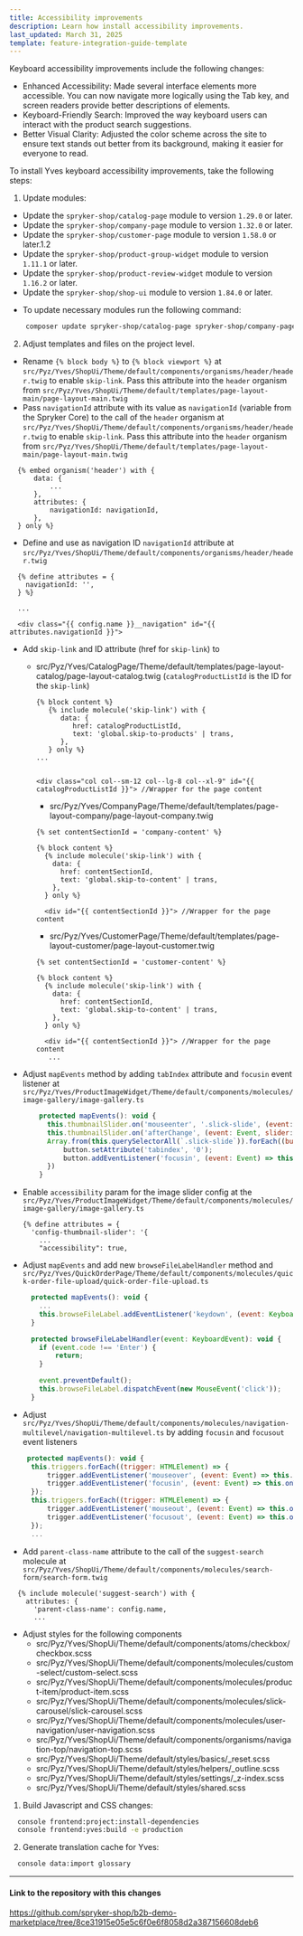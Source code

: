 ```yaml
---
title: Accessibility improvements
description: Learn how install accessibility improvements.
last_updated: March 31, 2025
template: feature-integration-guide-template
---
```


Keyboard accessibility improvements include the following changes:

- Enhanced Accessibility: Made several interface elements more accessible. You can now navigate more logically using the Tab key, and screen readers provide better descriptions of elements.
- Keyboard-Friendly Search: Improved the way keyboard users can interact with the product search suggestions.
- Better Visual Clarity: Adjusted the color scheme across the site to ensure text stands out better from its background, making it easier for everyone to read.

To install Yves keyboard accessibility improvements, take the following steps:

1. Update modules:
  - Update the `spryker-shop/catalog-page` module to version `1.29.0` or later.
  - Update the `spryker-shop/company-page` module to version `1.32.0` or later.
  - Update the `spryker-shop/customer-page` module to version `1.58.0` or later.1.2
  - Update the `spryker-shop/product-group-widget` module to version `1.11.1` or later.
  - Update the `spryker-shop/product-review-widget` module to version `1.16.2` or later.
  - Update the `spryker-shop/shop-ui` module to version `1.84.0` or later.

* To update necessary modules run the following command:
```bash
    composer update spryker-shop/catalog-page spryker-shop/company-page spryker-shop/customer-page spryker-shop/product-group-widget spryker-shop/product-review-widget spryker-shop/shop-ui
```

2. Adjust templates and files on the project level.
- Rename `{% block body %}` to `{% block viewport %}` at `src/Pyz/Yves/ShopUi/Theme/default/components/organisms/header/header.twig` to enable `skip-link`. Pass this attribute into the `header` organism from `src/Pyz/Yves/ShopUi/Theme/default/templates/page-layout-main/page-layout-main.twig`
- Pass `navigationId` attribute with its value as `navigationId` (variable from the Spryker Core) to the call of the `header` organism at `src/Pyz/Yves/ShopUi/Theme/default/components/organisms/header/header.twig` to enable `skip-link`. Pass this attribute into the `header` organism from `src/Pyz/Yves/ShopUi/Theme/default/templates/page-layout-main/page-layout-main.twig`
<!-- {% raw %} -->
  ```twig
    {% embed organism('header') with {
        data: {
            ...
        },
        attributes: {
            navigationId: navigationId,
        },
    } only %}
  ```
<!-- {% endraw %} -->

- Define and use as navigation ID `navigationId` attribute at `src/Pyz/Yves/ShopUi/Theme/default/components/organisms/header/header.twig`

<!-- {% raw %} -->
```twig
  {% define attributes = {
    navigationId: '',
  } %}
 
  ...
  
  <div class="{{ config.name }}__navigation" id="{{ attributes.navigationId }}">
```
<!-- {% endraw %} -->

- Add `skip-link` and ID attribute (href for `skip-link`) to 
  - src/Pyz/Yves/CatalogPage/Theme/default/templates/page-layout-catalog/page-layout-catalog.twig (`catalogProductListId` is the ID for the `skip-link`)
       <!-- {% raw %} -->
       ```twig
       {% block content %}
          {% include molecule('skip-link') with {
             data: {
                href: catalogProductListId,
                text: 'global.skip-to-products' | trans,
             },
          } only %}
       ... 
    
    
       <div class="col col--sm-12 col--lg-8 col--xl-9" id="{{ catalogProductListId }}"> //Wrapper for the page content
       ```
       <!-- {% endraw %} -->

       - src/Pyz/Yves/CompanyPage/Theme/default/templates/page-layout-company/page-layout-company.twig
       <!-- {% raw %} -->
       ```twig
       {% set contentSectionId = 'company-content' %}
     
       {% block content %}
         {% include molecule('skip-link') with {
           data: {
             href: contentSectionId,
             text: 'global.skip-to-content' | trans,
           },
         } only %}
 
         <div id="{{ contentSectionId }}"> //Wrapper for the page content
       ```
       <!-- {% endraw %} -->

       - src/Pyz/Yves/CustomerPage/Theme/default/templates/page-layout-customer/page-layout-customer.twig
       <!-- {% raw %} -->
       ```twig
       {% set contentSectionId = 'customer-content' %}
     
       {% block content %}
         {% include molecule('skip-link') with {
           data: {
             href: contentSectionId,
             text: 'global.skip-to-content' | trans,
           },
         } only %}
 
         <div id="{{ contentSectionId }}"> //Wrapper for the page content 
          ...     
       ```
       <!-- {% endraw %} -->

- Adjust `mapEvents` method by adding `tabIndex` attribute and `focusin` event listener at `src/Pyz/Yves/ProductImageWidget/Theme/default/components/molecules/image-gallery/image-gallery.ts`
   
  ```js
      protected mapEvents(): void {
        this.thumbnailSlider.on('mouseenter', '.slick-slide', (event: Event) => this.onThumbnailHover(event));
        this.thumbnailSlider.on('afterChange', (event: Event, slider: $) => this.onAfterChange(event, slider));
        Array.from(this.querySelectorAll(`.slick-slide`)).forEach((button: HTMLButtonElement) => {
            button.setAttribute('tabindex', '0');
            button.addEventListener('focusin', (event: Event) => this.onThumbnailHover(event));
        })
      }
  ```
- Enable `accessibility` param for the image slider config at the `src/Pyz/Yves/ProductImageWidget/Theme/default/components/molecules/image-gallery/image-gallery.ts`

  <!-- {% raw %} -->
    ```twig
    {% define attributes = {
      'config-thumbnail-slider': '{
        ...
        "accessibility": true,
    ```
  <!-- {% endraw %} -->

- Adjust `mapEvents` and add new `browseFileLabelHandler` method and `src/Pyz/Yves/QuickOrderPage/Theme/default/components/molecules/quick-order-file-upload/quick-order-file-upload.ts`

  ```js
    protected mapEvents(): void {
      ...
      this.browseFileLabel.addEventListener('keydown', (event: KeyboardEvent) => this.browseFileLabelHandler(event));
    }
  
    protected browseFileLabelHandler(event: KeyboardEvent): void {
      if (event.code !== 'Enter') {
          return;
      }
  
      event.preventDefault();
      this.browseFileLabel.dispatchEvent(new MouseEvent('click'));
    }
  ```
- Adjust `src/Pyz/Yves/ShopUi/Theme/default/components/molecules/navigation-multilevel/navigation-multilevel.ts` by adding `focusin` and `focusout` event listeners
  ```js
   protected mapEvents(): void {
    this.triggers.forEach((trigger: HTMLElement) => {
        trigger.addEventListener('mouseover', (event: Event) => this.onTriggerOver(event));
        trigger.addEventListener('focusin', (event: Event) => this.onTriggerOver(event));
    });
    this.triggers.forEach((trigger: HTMLElement) => {
        trigger.addEventListener('mouseout', (event: Event) => this.onTriggerOut(event));
        trigger.addEventListener('focusout', (event: Event) => this.onTriggerOut(event));
    });
    ...
  ```
- Add `parent-class-name` attribute to the call of the `suggest-search` molecule at `src/Pyz/Yves/ShopUi/Theme/default/components/molecules/search-form/search-form.twig`

<!-- {% raw %} -->
  ```twig
    {% include molecule('suggest-search') with {
      attributes: {
        'parent-class-name': config.name,
        ...
  ```
<!-- {% endraw %} -->
 
- Adjust styles for the following components
  - src/Pyz/Yves/ShopUi/Theme/default/components/atoms/checkbox/checkbox.scss
  - src/Pyz/Yves/ShopUi/Theme/default/components/molecules/custom-select/custom-select.scss
  - src/Pyz/Yves/ShopUi/Theme/default/components/molecules/product-item/product-item.scss
  - src/Pyz/Yves/ShopUi/Theme/default/components/molecules/slick-carousel/slick-carousel.scss
  - src/Pyz/Yves/ShopUi/Theme/default/components/molecules/user-navigation/user-navigation.scss
  - src/Pyz/Yves/ShopUi/Theme/default/components/organisms/navigation-top/navigation-top.scss
  - src/Pyz/Yves/ShopUi/Theme/default/styles/basics/_reset.scss
  - src/Pyz/Yves/ShopUi/Theme/default/styles/helpers/_outline.scss
  - src/Pyz/Yves/ShopUi/Theme/default/styles/settings/_z-index.scss
  - src/Pyz/Yves/ShopUi/Theme/default/styles/shared.scss
  
1. Build Javascript and CSS changes:

```bash
  console frontend:project:install-dependencies
  console frontend:yves:build -e production
```

2. Generate translation cache for Yves:

```bash
  console data:import glossary
```
<hr />

#### Link to the repository with this changes
https://github.com/spryker-shop/b2b-demo-marketplace/tree/8ce31915e05e5c6f0e6f8058d2a387156608deb6